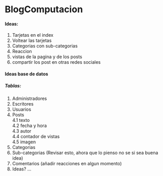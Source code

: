 # BlogComputacion

#### Ideas: 
1. Tarjetas en el index
2. Voltear las tarjetas
3. Categorias con sub-categorias
4. Reaccion
5. vistas de la pagina y de los posts
6. compartir los post en otras redes sociales 




#### Ideas base de datos

##### Tablas:

1. Administradores
2. Escritores
3. Usuarios
4. Posts<br>
  4.1 texto<br>
  4.2 fecha y hora<br>
  4.3 autor<br>
  4.4 contador de vistas<br>
  4.5 imagen<br>
5. Categorias
6. Sub-categorias (Revisar esto, ahora que lo pienso no se si sea buena idea)
7. Comentarios (añadir reacciones en algun momento)
8. Ideas? ...

